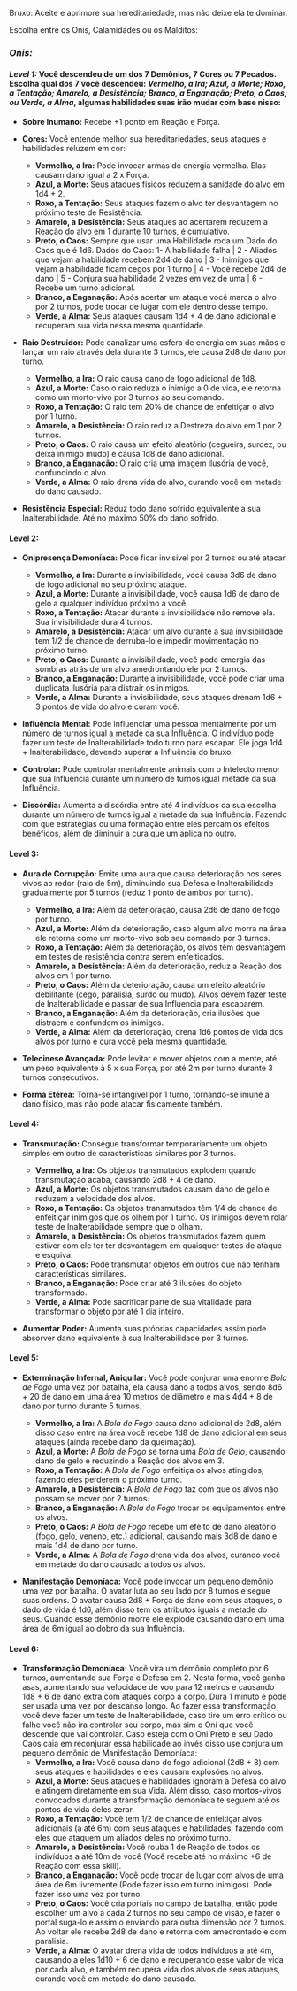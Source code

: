 Bruxo: Aceite e aprimore sua hereditariedade, mas não deixe ela te dominar.

Escolha entre os Onis, Calamidades ou os Malditos:

### ***Onis:*** 

#### *Level 1:* Você descendeu de um dos 7 Demônios, 7 Cores ou 7 Pecados. Escolha qual dos 7 você descendeu: _Vermelho, a Ira; Azul, a Morte; Roxo, a Tentação; Amarelo, a Desistência; Branco, a Enganação; Preto, o Caos; ou Verde, a Alma_, algumas habilidades suas irão mudar com base nisso:

- **Sobre Inumano:** Recebe +1 ponto em Reação e Força.
    
- **Cores:** Você entende melhor sua hereditariedades, seus ataques e habilidades reluzem em cor:
    - **Vermelho, a Ira:** Pode invocar armas de energia vermelha. Elas causam dano igual a 2 x Força.
    - **Azul, a Morte:** Seus ataques físicos reduzem a sanidade do alvo em 1d4 + 2.
    - **Roxo, a Tentação:** Seus ataques fazem o alvo ter desvantagem no próximo teste de Resistência.
    - **Amarelo, a Desistência:** Seus ataques ao acertarem reduzem a Reação do alvo em 1 durante 10 turnos, é cumulativo.
    - **Preto, o Caos:** Sempre que usar uma Habilidade roda um Dado do Caos que é 1d6. Dados  do Caos: 1- A habilidade falha | 2 - Aliados que vejam a habilidade recebem 2d4 de dano | 3 - Inimigos que vejam a habilidade ficam cegos por 1 turno | 4 - Você recebe 2d4 de dano | 5 - Conjura sua habilidade 2 vezes em vez de uma | 6 - Recebe um turno adicional.
    - **Branco, a Enganação:** Após acertar um ataque você marca o alvo por 2 turnos, pode trocar de lugar com ele dentro desse tempo.
    - **Verde, a Alma:** Seus ataques causam 1d4 + 4 de dano adicional e recuperam sua vida nessa mesma quantidade.
	
- **Raio Destruidor:** Pode canalizar uma esfera de energia em suas mãos e lançar um raio através dela durante 3 turnos, ele causa 2d8 de dano por turno.
    - **Vermelho, a Ira:** O raio causa dano de fogo adicional de 1d8.
    - **Azul, a Morte:** Caso o raio reduza o inimigo a 0 de vida, ele retorna como um morto-vivo por 3 turnos ao seu comando.
    - **Roxo, a Tentação:** O raio tem 20% de chance de enfeitiçar o alvo por 1 turno.
    - **Amarelo, a Desistência:** O raio reduz a Destreza do alvo em 1 por 2 turnos.
    - **Preto, o Caos:** O raio causa um efeito aleatório (cegueira, surdez, ou deixa inimigo mudo) e causa 1d8 de dano adicional.
    - **Branco, a Enganação:** O raio cria uma imagem ilusória de você, confundindo o alvo.
    - **Verde, a Alma:** O raio drena vida do alvo, curando você em metade do dano causado.
	
- **Resistência Especial:** Reduz todo dano sofrido equivalente a sua Inalterabilidade. Até no máximo 50% do dano sofrido.
#### **Level 2:**
- **Onipresença Demoníaca:** Pode ficar invisível por 2 turnos ou até atacar.
    - **Vermelho, a Ira:** Durante a invisibilidade, você causa 3d6 de dano de fogo adicional no seu próximo ataque.
    - **Azul, a Morte:** Durante a invisibilidade, você causa 1d6 de dano de gelo a qualquer indivíduo próximo a você.
    - **Roxo, a Tentação:** Atacar durante a invisibilidade não remove ela. Sua invisibilidade dura 4 turnos.
    - **Amarelo, a Desistência:** Atacar um alvo durante a sua invisibilidade tem 1/2 de chance de derruba-lo e impedir movimentação no próximo turno.
    - **Preto, o Caos:** Durante a invisibilidade, você pode emergia das sombras atrás de um alvo amedrontando ele por 2 turnos.
    - **Branco, a Enganação:** Durante a invisibilidade, você pode criar uma duplicata ilusória para distrair os inimigos.
    - **Verde, a Alma:** Durante a invisibilidade, seus ataques drenam 1d6 + 3 pontos de vida do alvo e curam você.
	
- **Influência Mental:** Pode influenciar uma pessoa mentalmente por um número de turnos igual a metade da sua Influência. O indivíduo pode fazer um teste de Inalterabilidade todo turno para escapar. Ele joga 1d4 + Inalterabilidade, devendo superar a Influência do bruxo.
    
- **Controlar:** Pode controlar mentalmente animais com o Intelecto menor que sua Influência durante um número de turnos igual metade da sua Influência.
    
- **Discórdia:** Aumenta a discórdia entre até 4 indivíduos da sua escolha durante um número de turnos igual a metade da sua Influência. Fazendo com que estratégias ou uma formação entre eles percam os efeitos benéficos, além de diminuir a cura que um aplica no outro.
    

#### **Level 3:**
- **Aura de Corrupção:** Emite uma aura que causa deterioração nos seres vivos ao redor (raio de 5m), diminuindo sua Defesa e Inalterabilidade gradualmente por 5 turnos (reduz 1 ponto de ambos por turno).
    
    - **Vermelho, a Ira:** Além da deterioração, causa 2d6 de dano de fogo por turno.
    - **Azul, a Morte:** Além da deterioração, caso algum alvo morra na área ele retorna como um morto-vivo sob seu comando por 3 turnos.
    - **Roxo, a Tentação:** Além da deterioração, os alvos têm desvantagem em testes de resistência contra serem enfeitiçados.
    - **Amarelo, a Desistência:** Além da deterioração, reduz a Reação dos alvos em 1 por turno.
    - **Preto, o Caos:** Além da deterioração, causa um efeito aleatório debilitante (cego, paralisia,  surdo ou mudo). Alvos devem fazer teste de Inalterabilidade e passar de sua Influencia para escaparem.
    - **Branco, a Enganação:** Além da deterioração, cria ilusões que distraem e confundem os inimigos.
    - **Verde, a Alma:** Além da deterioração, drena 1d6 pontos de vida dos alvos por turno e cura você pela mesma quantidade.
	
- **Telecinese Avançada:** Pode levitar e mover objetos com a mente, até um peso equivalente à 5 x sua Força, por até 2m por turno durante 3 turnos consecutivos.
    
- **Forma Etérea:** Torna-se intangível por 1 turno, tornando-se imune a dano físico, mas não pode atacar fisicamente também.

#### **Level 4:**
- **Transmutação:** Consegue transformar temporariamente um objeto simples em outro de características similares por 3 turnos.
    
    - **Vermelho, a Ira:** Os objetos transmutados explodem quando transmutação acaba, causando 2d8 + 4 de dano.
    - **Azul, a Morte:** Os objetos transmutados causam dano de gelo e reduzem a velocidade dos alvos.
    - **Roxo, a Tentação:** Os objetos transmutados têm 1/4 de chance de enfeitiçar inimigos que os olhem por 1 turno. Os inimigos devem rolar teste de Inalterabilidade sempre que o olham.
    - **Amarelo, a Desistência:** Os objetos transmutados fazem quem estiver com ele ter ter desvantagem em quaisquer testes de ataque e esquiva.
    - **Preto, o Caos:** Pode transmutar objetos em outros que não tenham características similares.
    - **Branco, a Enganação:** Pode criar até 3 ilusões do objeto transformado.
    - **Verde, a Alma:** Pode sacrificar parte de sua vitalidade para transformar o objeto por até 1 dia inteiro.
	
- **Aumentar Poder:** Aumenta suas próprias capacidades assim pode absorver dano equivalente à sua Inalterabilidade por 3 turnos.

#### **Level 5:**
- **Exterminação Infernal, Aniquilar:** Você pode conjurar uma enorme _Bola de Fogo_ uma vez por batalha, ela causa dano a todos alvos, sendo 8d6 + 20 de dano em uma área 10 metros de diâmetro e mais 4d4 + 8 de dano por turno durante 5 turnos.
    - **Vermelho, a Ira:** A _Bola de Fogo_ causa dano adicional de 2d8, além disso caso entre na área você recebe 1d8 de dano adicional em seus ataques (ainda recebe dano da queimação).
    - **Azul, a Morte:** A _Bola de Fogo_ se torna uma _Bola de Gelo_, causando dano de gelo e reduzindo a Reação dos alvos em 3.
    - **Roxo, a Tentação:** A _Bola de Fogo_ enfeitiça os alvos atingidos, fazendo eles perderem o próximo turno.
    - **Amarelo, a Desistência:** A _Bola de Fogo_ faz com que os alvos não possam se mover por 2 turnos.
    - **Branco, a Enganação:** A _Bola de Fogo_ trocar os equipamentos entre os alvos.
    - **Preto, o Caos:** A _Bola de Fogo_ recebe um efeito de dano aleatório (fogo, gelo, veneno, etc.) adicional, causando mais 3d8 de dano e mais 1d4 de dano por turno.
    - **Verde, a Alma:** A _Bola de Fogo_ drena vida dos alvos, curando você em metade do dano causado a todos os alvos.
	
- **Manifestação Demoníaca:** Você pode invocar um pequeno demônio uma vez por batalha. O avatar luta ao seu lado por 8 turnos e segue suas ordens. O avatar causa 2d8 + Força de dano com seus ataques, o dado de vida é 1d6, além disso tem os atributos iguais a metade do seus. Quando esse demônio morre ele explode causando dano em uma área de 6m igual ao dobro da sua Influência.
#### **Level 6:**
- **Transformação Demoníaca:** Você vira um demônio completo por 6 turnos, aumentando sua Força e Defesa em 2. Nesta forma, você ganha asas, aumentando sua velocidade de voo para 12 metros e causando 1d8 + 6 de dano extra com ataques corpo a corpo. Dura 1 minuto e pode ser usada uma vez por descanso longo. Ao fazer essa transformação você deve fazer um teste de Inalterabilidade, caso tire um erro crítico ou falhe você não ira controlar seu corpo, mas sim o Oni que você descende que vai controlar. Caso esteja com o Oni Preto e seu Dado Caos caia em reconjurar essa habilidade ao invés disso use conjura um pequeno demônio de Manifestação Demoníaca:
    - **Vermelho, a Ira:** Você causa dano de fogo adicional (2d8 + 8) com seus ataques e habilidades e eles causam explosões no alvos.
    - **Azul, a Morte:** Seus ataques e habilidades ignoram a Defesa do alvo e atingem diretamente em sua Vida. Além disso, caso mortos-vivos convocados durante a transformação demoníaca te seguem até os pontos de vida deles zerar.
    - **Roxo, a Tentação:** Você tem 1/2 de chance de enfeitiçar alvos adicionais (a até 6m) com seus ataques e habilidades, fazendo com eles que ataquem um aliados deles no próximo turno. 
    - **Amarelo, a Desistência:** Você rouba 1 de Reação de todos os indivíduos a até 10m de você (Você recebe até no máximo +6 de Reação com essa skill).
    - **Branco, a Enganação:** Você pode trocar de lugar com alvos de uma área de 6m livremente (Pode fazer isso em turno inimigos). Pode fazer isso uma vez por turno.
    - **Preto, o Caos:** Você cria portais no campo de batalha, então pode escolher um alvo a cada 2 turnos no seu campo de visão, e fazer o portal suga-lo e assim o enviando para outra dimensão por 2 turnos. Ao voltar ele recebe 2d8 de dano e retorna com amedrontado e com paralisia.
    - **Verde, a Alma:** O avatar drena vida de todos indivíduos a até 4m, causando a eles 1d10 +  6 de dano e recuperando esse valor de vida por cada alvo, e também recupera vida dos alvos de seus ataques, curando você em metade do dano causado.
	